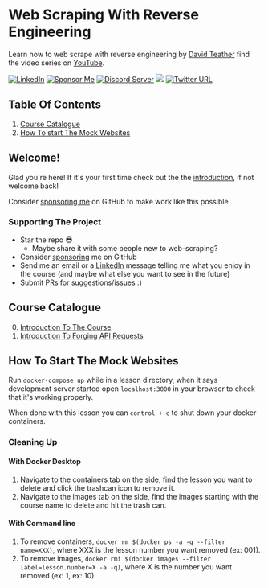 # Web Scraping With Reverse Engineering
Learn how to web scrape with reverse engineering by [David Teather](https://twitter.com/david_teather) find the video series on [YouTube](https://youtube.com/playlist?list=PLmRtxHvzkEE8Ofiy4hnnXSoxw7gs4HOHt).

[![LinkedIn](https://img.shields.io/badge/LinkedIn-0077B5?style=for-the-badge&logo=linkedin&logoColor=white&style=flat-square)](https://www.linkedin.com/in/davidteather/) [![Sponsor Me](https://img.shields.io/static/v1?label=Sponsor&message=%E2%9D%A4&logo=GitHub)](https://github.com/sponsors/davidteather) [![Discord Server](https://img.shields.io/discord/783108952111579166.svg?color=7289da&logo=discord&style=flat-square)](https://discord.gg/yyPhbfma6f) ![](https://visitor-badge.laobi.icu/badge?page_id=davidteather.web-scraping-by-reverse-engineering) [![Twitter URL](https://img.shields.io/twitter/url?style=social&url=https%3A%2F%2Ftwitter.com%2Fdavid_teather)](https://twitter.com/david_teather)

## Table Of Contents
1. [Course Catalogue](#course-catalogue)
2. [How To start The Mock Websites](#how-to-start-the-mock-websites)

## Welcome!

Glad you're here! If it's your first time check out the the [introduction](./000-introduction/README.md), if not welcome back!

Consider [sponsoring me](https://github.com/sponsors/davidteather) on GitHub to make work like this possible

### Supporting The Project
* Star the repo 😎
    * Maybe share it with some people new to web-scraping?
* Consider [sponsoring](https://github.com/sponsors/davidteather) me on GitHub
* Send me an email or a [LinkedIn](https://www.linkedin.com/in/davidteather/) message telling me what you enjoy in the course (and maybe what else you want to see in the future)
* Submit PRs for suggestions/issues :)
## Course Catalogue
0. [Introduction To The Course](/000-introduction/)
1. [Introduction To Forging API Requests](/001-introduction-to-forging-api-requests/)


## How To Start The Mock Websites

Run `docker-compose up` while in a lesson directory, when it says development server started open `localhost:3000` in your browser to check that it's working properly.

When done with this lesson you can `control + c` to shut down your docker containers.

### Cleaning Up
#### With Docker Desktop

1. Navigate to the containers tab on the side, find the lesson you want to delete and click the trashcan icon to remove it.
2. Navigate to the images tab on the side, find the images starting with the course name to delete and hit the trash can.

#### With Command line

1. To remove containers, `docker rm $(docker ps -a -q --filter name=XXX)`, where XXX is the lesson number you want removed (ex: 001).
2. To remove images, `docker rmi $(docker images --filter label=lesson.number=X -a -q)`, where X is the number you want removed (ex: 1, ex: 10)